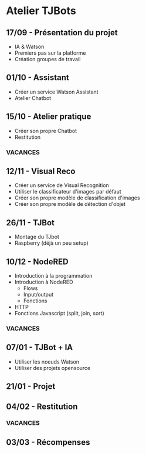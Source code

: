 # Atelier TJBots

## 17/09 - Présentation du projet

  - IA & Watson
  - Premiers pas sur la platforme
  - Création groupes de travail

## 01/10 - Assistant

  - Créer un service Watson Assistant
  - Atelier Chatbot
  

## 15/10 - Atelier pratique
  - Créer son propre Chatbot
  - Restitution

### VACANCES

## 12/11 - Visual Reco

  - Créer un service de Visual Recognition
  - Utiliser le classificateur d'images par défaut
  - Créer son propre modèle de classification d'images
  - Créer son propre modèle de détection d'objet

## 26/11 - TJBot

  - Montage du TJbot
  - Raspberry (déjà un peu setup)

## 10/12 - NodeRED

  - Introduction à la programmation
  - Introduction à NodeRED
	- Flows
	- Input/output
	- Fonctions
  - HTTP
  - Fonctions Javascript (split, join, sort)

### VACANCES

## 07/01 - TJBot + IA

   - Utiliser les noeuds Watson
   - Utiliser des projets opensource

## 21/01 - Projet

## 04/02 - Restitution

### VACANCES

## 03/03 - Récompenses

